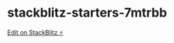 # stackblitz-starters-7mtrbb

[Edit on StackBlitz ⚡️](https://stackblitz.com/edit/stackblitz-starters-7mtrbb)